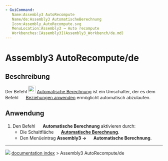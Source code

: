 ```yaml
---
- GuiCommand:
   Name:Assembly3 AutoRecompute
   Name/de:Assembly3 AutomatischeBerechnung
   Icon:Assembly_AutoRecompute.svg‎‎
   MenuLocation:Assembly3 → Auto recompute
   Workbenches:[Assembly3](Assembly3_Workbench/de.md)
---
```


# Assembly3 AutoRecompute/de

## Beschreibung

Der Befehl <img alt="" src=images/Assembly_AutoRecompute.svg  style="width:24px;"> [Automatische Berechnung](Assembly3_AutoRecompute/de.md) ist ein Umschalter, der es dem Befehl <img alt="" src=images/Assembly3_workbench_icon.svg‎‎  style="width:16px;"> [Beziehungen anwenden](Assembly3_ResolveConstraints/de.md) ermöglicht automatisch abzulaufen.

## Anwendung

1.  Den Befehl <img alt="" src=images/Assembly_AutoRecompute.svg  style="width:16px;"> **Automatische Berechnung** aktivieren durch:
    -   Die Schaltfläche **<img src="images/Assembly_AutoRecompute.svg" width=16px> [Automatische Berechnung](Assembly3_AutoRecompute/de.md)**.
    -   Den Menüeintrag **Assembly3 → <img src="images/Assembly_AutoRecompute.svg" width=16px> Automatische Berechnung**.



---
![](images/Button_right.svg) [documentation index](../README.md) > Assembly3 AutoRecompute/de
